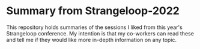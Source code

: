 # Summary from Strangeloop-2022

This repository holds summaries of the sessions I liked from this year's Strangeloop conference.  My intention is that my co-workers can read these and tell me if they would like more in-depth information on any topic.
